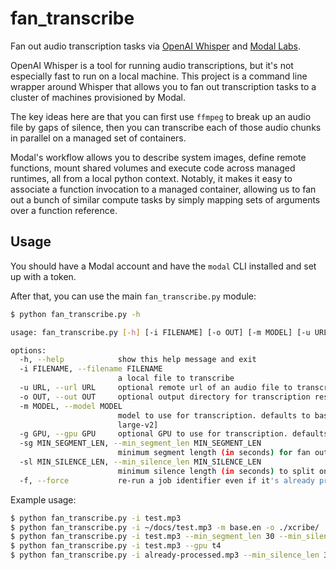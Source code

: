 # fan_transcribe
Fan out audio transcription tasks via [OpenAI Whisper](https://github.com/openai/whisper) and [Modal Labs](https://modal.com/docs/guide).

OpenAI Whisper is a tool for running audio transcriptions, but it's not especially fast to run on a local machine. This project is a command line wrapper around Whisper that allows you to fan out transcription tasks to a cluster of machines provisioned by Modal.

The key ideas here are that you can first use `ffmpeg` to break up an audio file by gaps of silence, then you can transcribe each of those audio chunks in parallel on a managed set of containers. 

Modal's workflow allows you to describe system images, define remote functions, mount shared volumes and execute code across managed runtimes, all from a local python context. Notably, it makes it easy to associate a function invocation to a managed container, allowing us to fan out a bunch of similar compute tasks by simply mapping sets of arguments over a function reference.

## Usage

You should have a Modal account and have the `modal` CLI installed and set up with a token.

After that, you can use the main `fan_transcribe.py` module:

```bash
$ python fan_transcribe.py -h                                                

usage: fan_transcribe.py [-h] [-i FILENAME] [-o OUT] [-m MODEL] [-u URL] [-g GPU] [-sg MIN_SEGMENT_LEN] [-sl MIN_SILENCE_LEN] [-f]

options:
  -h, --help            show this help message and exit
  -i FILENAME, --filename FILENAME
                        a local file to transcribe
  -u URL, --url URL     optional remote url of an audio file to transcribe
  -o OUT, --out OUT     optional output directory for transcription results. defaults to ./transcripts/
  -m MODEL, --model MODEL
                        model to use for transcription. defaults to base.en. model options: [tiny.en, tiny, base.en, base, small.en, small, medium.en, medium, large, large-v1,
                        large-v2]
  -g GPU, --gpu GPU     optional GPU to use for transcription. defaults to None. GPU options: [t4, a100, a100-20g, a10g, any]
  -sg MIN_SEGMENT_LEN, --min_segment_len MIN_SEGMENT_LEN
                        minimum segment length (in seconds) for fan out. defaults to 5.0
  -sl MIN_SILENCE_LEN, --min_silence_len MIN_SILENCE_LEN
                        minimum silence length (in seconds) to split on for segment generation. defaults to 2.0
  -f, --force           re-run a job identifier even if it's already processed
```


Example usage:

```bash
$ python fan_transcribe.py -i test.mp3
$ python fan_transcribe.py -i ~/docs/test.mp3 -m base.en -o ./xcribe/
$ python fan_transcribe.py -i test.mp3 --min_segment_len 30 --min_silence_len 2
$ python fan_transcribe.py -i test.mp3 --gpu t4
$ python fan_transcribe.py -i already-processed.mp3 --min_silence_len 3 -f
```
